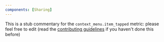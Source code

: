 ```yaml
---
components: [Sharing]
---
```


This is a stub commentary for the `context_menu.item_tapped` metric: please feel free to edit (read the
[contributing guidelines](https://github.com/mozilla/glean-annotations/blob/main/CONTRIBUTING.md)
if you haven't done this before)
